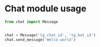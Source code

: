 # Chat module usage

```python
from chat import Message


chat = Message('tg_chat_id', 'tg_bot_id')
chat.send_message('Hello world')
```